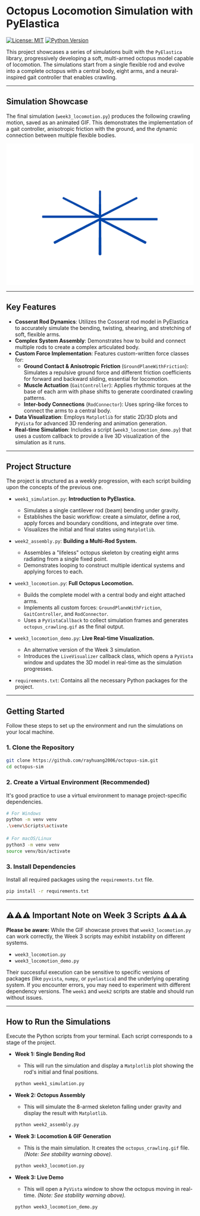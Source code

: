 
# Octopus Locomotion Simulation with PyElastica

[![License: MIT](https://img.shields.io/badge/License-MIT-yellow.svg)](https://opensource.org/licenses/MIT)
[![Python Version](https://img.shields.io/badge/python-3.8%2B-blue.svg)](https://www.python.org/downloads/)

This project showcases a series of simulations built with the `PyElastica` library, progressively developing a soft, multi-armed octopus model capable of locomotion. The simulations start from a single flexible rod and evolve into a complete octopus with a central body, eight arms, and a neural-inspired gait controller that enables crawling.

---

## Simulation Showcase

The final simulation (`week3_locomotion.py`) produces the following crawling motion, saved as an animated GIF. This demonstrates the implementation of a gait controller, anisotropic friction with the ground, and the dynamic connection between multiple flexible bodies.

![Octopus Crawling Simulation](https://github.com/rayhuang2006/octopus-sim/blob/main/octopus_crawling.gif?raw=true)

---

## Key Features

* **Cosserat Rod Dynamics**: Utilizes the Cosserat rod model in PyElastica to accurately simulate the bending, twisting, shearing, and stretching of soft, flexible arms.
* **Complex System Assembly**: Demonstrates how to build and connect multiple rods to create a complex articulated body.
* **Custom Force Implementation**: Features custom-written force classes for:
    * **Ground Contact & Anisotropic Friction** (`GroundPlaneWithFriction`): Simulates a repulsive ground force and different friction coefficients for forward and backward sliding, essential for locomotion.
    * **Muscle Actuation** (`GaitController`): Applies rhythmic torques at the base of each arm with phase shifts to generate coordinated crawling patterns.
    * **Inter-body Connections** (`RodConnector`): Uses spring-like forces to connect the arms to a central body.
* **Data Visualization**: Employs `Matplotlib` for static 2D/3D plots and `PyVista` for advanced 3D rendering and animation generation.
* **Real-time Simulation**: Includes a script (`week3_locomotion_demo.py`) that uses a custom callback to provide a live 3D visualization of the simulation as it runs.

---

## Project Structure

The project is structured as a weekly progression, with each script building upon the concepts of the previous one.

* `week1_simulation.py`: **Introduction to PyElastica.**
    * Simulates a single cantilever rod (beam) bending under gravity.
    * Establishes the basic workflow: create a simulator, define a rod, apply forces and boundary conditions, and integrate over time.
    * Visualizes the initial and final states using `Matplotlib`.

* `week2_assembly.py`: **Building a Multi-Rod System.**
    * Assembles a "lifeless" octopus skeleton by creating eight arms radiating from a single fixed point.
    * Demonstrates looping to construct multiple identical systems and applying forces to each.

* `week3_locomotion.py`: **Full Octopus Locomotion.**
    * Builds the complete model with a central body and eight attached arms.
    * Implements all custom forces: `GroundPlaneWithFriction`, `GaitController`, and `RodConnector`.
    * Uses a `PyVistaCallback` to collect simulation frames and generates `octopus_crawling.gif` as the final output.

* `week3_locomotion_demo.py`: **Live Real-time Visualization.**
    * An alternative version of the Week 3 simulation.
    * Introduces the `LiveVisualizer` callback class, which opens a `PyVista` window and updates the 3D model in real-time as the simulation progresses.

* `requirements.txt`: Contains all the necessary Python packages for the project.

---

## Getting Started

Follow these steps to set up the environment and run the simulations on your local machine.

### 1. Clone the Repository

```bash
git clone https://github.com/rayhuang2006/octopus-sim.git
cd octopus-sim
````

### 2\. Create a Virtual Environment (Recommended)

It's good practice to use a virtual environment to manage project-specific dependencies.

```bash
# For Windows
python -m venv venv
.\venv\Scripts\activate

# For macOS/Linux
python3 -m venv venv
source venv/bin/activate
```

### 3\. Install Dependencies

Install all required packages using the `requirements.txt` file.

```bash
pip install -r requirements.txt
```

-----

## ⚠️⚠️⚠️ Important Note on Week 3 Scripts ⚠️⚠️⚠️

**Please be aware:** While the GIF showcase proves that `week3_locomotion.py` can work correctly, the Week 3 scripts may exhibit instability on different systems.

  * `week3_locomotion.py`
  * `week3_locomotion_demo.py`

Their successful execution can be sensitive to specific versions of packages (like `pyvista`, `numpy`, or `pyelastica`) and the underlying operating system. If you encounter errors, you may need to experiment with different dependency versions. The `week1` and `week2` scripts are stable and should run without issues.

-----

## How to Run the Simulations

Execute the Python scripts from your terminal. Each script corresponds to a stage of the project.

  * **Week 1: Single Bending Rod**

      * This will run the simulation and display a `Matplotlib` plot showing the rod's initial and final positions.

    <!-- end list -->

    ```bash
    python week1_simulation.py
    ```

  * **Week 2: Octopus Assembly**

      * This will simulate the 8-armed skeleton falling under gravity and display the result with `Matplotlib`.

    <!-- end list -->

    ```bash
    python week2_assembly.py
    ```

  * **Week 3: Locomotion & GIF Generation**

      * This is the main simulation. It creates the `octopus_crawling.gif` file. *(Note: See stability warning above).*

    <!-- end list -->

    ```bash
    python week3_locomotion.py
    ```

  * **Week 3: Live Demo**

      * This will open a `PyVista` window to show the octopus moving in real-time. *(Note: See stability warning above).*

    <!-- end list -->

    ```bash
    python week3_locomotion_demo.py
    ```

